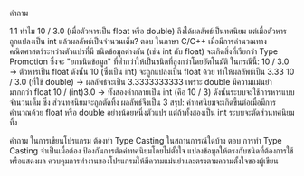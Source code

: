 คำถาม

1.1 ทำไม 10 / 3.0 (เมื่อตัวหารเป็น float หรือ double) ถึงได้ผลลัพธ์เป็นทศนิยม แต่เมื่อตัวหารถูกแปลงเป็น int แล้วผลลัพธ์เป็นจำนวนเต็ม?
ตอบ ในภาษา C/C++ เมื่อมีการคำนวณทางคณิตศาสตร์ระหว่างตัวแปรที่มี ชนิดข้อมูลต่างกัน (เช่น int กับ float) จะเกิดสิ่งที่เรียกว่า Type Promotion ซึ่งจะ "ยกชนิดข้อมูล" ที่ต่ำกว่าให้เป็นชนิดที่สูงกว่าโดยอัตโนมัติ
ในกรณีนี้: 10 / 3.0 → ตัวหารเป็น float ดังนั้น 10 (ซึ่งเป็น int) จะถูกแปลงเป็น float ด้วย ทำให้ผลลัพธ์เป็น 3.33
10 / 3.0 (ที่ใช้ double) → ผลลัพธ์จะเป็น 3.3333333333 เพราะ double มีความแม่นยำมากกว่า float
10 / (int)3.0 → ทั้งสองค่ากลายเป็น int (คือ 10 / 3) ดังนั้นระบบจะใช้การหารแบบจำนวนเต็ม ซึ่ง ส่วนทศนิยมจะถูกตัดทิ้ง ผลลัพธ์จึงเป็น 3
สรุป: ค่าทศนิยมจะเกิดขึ้นต่อเมื่อมีการคำนวณด้วย float หรือ double อย่างน้อยหนึ่งตัวแปร แต่ถ้าทั้งสองเป็น int ระบบจะตัดส่วนทศนิยมทิ้ง

คำถาม
ในการเขียนโปรแกรม ต้องทำ Type Casting ในสถานการณ์ใดบ้าง
ตอบ การทำ Type Casting จำเป็นเมื่อต้อง
ป้องกันการตัดค่าทศนิยมโดยไม่ตั้งใจ
แปลงข้อมูลให้ตรงกับชนิดที่ต้องการใช้หรือแสดงผล
ควบคุมการทำงานของโปรแกรมให้มีความแม่นยำและตรงตามความตั้งใจของผู้เขียน
